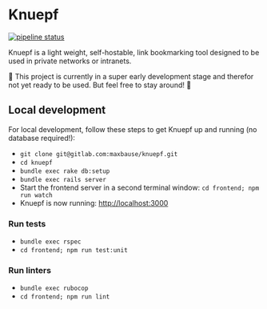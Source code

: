 # Knuepf

[![pipeline status](https://gitlab.com/maxbause/knuepf/badges/master/pipeline.svg)](https://gitlab.com/maxbause/knuepf/commits/master)

Knuepf is a light weight, self-hostable, link bookmarking tool designed to be used in private networks or intranets.

:construction: This project is currently in a super early development stage and therefor not yet ready to be used. But feel free to stay around! :construction:

## Local development
For local development, follow these steps to get Knuepf up and running (no database required!):
- `git clone git@gitlab.com:maxbause/knuepf.git` 
- `cd knuepf`
- `bundle exec rake db:setup`
- `bundle exec rails server`
- Start the frontend server in a second terminal window: `cd frontend; npm run watch`
- Knuepf is now running: [http://localhost:3000](http://localhost:3000)

### Run tests
- `bundle exec rspec`
- `cd frontend; npm run test:unit`

### Run linters
- `bundle exec rubocop`
- `cd frontend; npm run lint`
